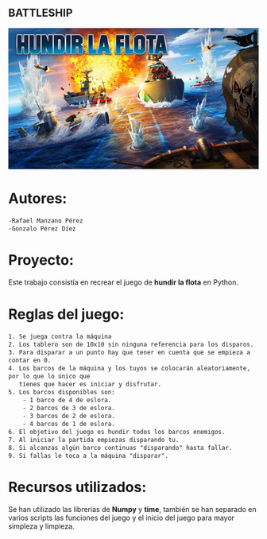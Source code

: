 ## BATTLESHIP

![img](./img/hundir-la-flota-juego-de-mesa.jpg)

# Autores:
    -Rafael Manzano Pérez
    -Gonzalo Pérez Díez

# Proyecto:

Este trabajo consistía en recrear el juego de **hundir la flota** en Python.

# Reglas del juego:

    1. Se juega contra la máquina
    2. Los tablero son de 10x10 sin ninguna referencia para los disparos.
    3. Para disparar a un punto hay que tener en cuenta que se empieza a contar en 0.
    4. Los barcos de la máquina y los tuyos se colocarán aleatoriamente, por lo que lo único que
       tienes que hacer es iniciar y disfrutar.
    5. Los barcos disponibles son:
        - 1 barco de 4 de eslora.
        - 2 barcos de 3 de eslora.
        - 3 barcos de 2 de eslora.
        - 4 barcos de 1 de eslora.
    6. El objetivo del juego es hundir todos los barcos enemigos.
    7. Al iniciar la partida empiezas disparando tu.
    8. Si alcanzas algún barco continuas "disparando" hasta fallar.
    9. Si fallas le toca a la máquina "disparar".

# Recursos utilizados:

Se han utilizado las librerías de **Numpy** y **time**, también se han separado en varios scripts
las funciones del juego y el inicio del juego para mayor simpleza y limpieza.